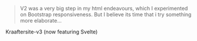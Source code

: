 >V2 was a very big step in my html endeavours, which I experimented on Bootstrap responsiveness. But I believe its time that i try something more elaborate...

Kraaftersite-v3
(now featuring Svelte)
